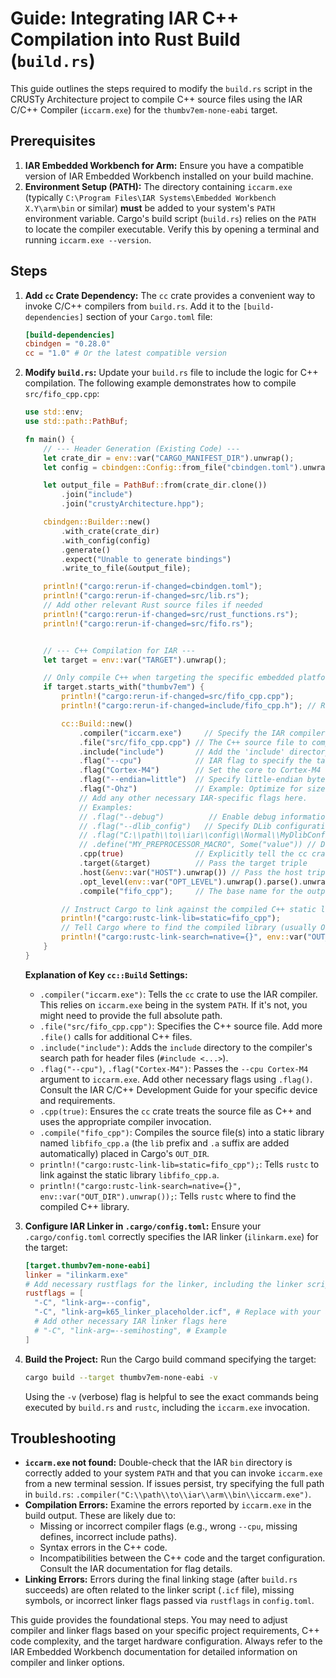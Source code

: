 # Guide: Integrating IAR C++ Compilation into Rust Build (`build.rs`)

This guide outlines the steps required to modify the `build.rs` script in the CRUSTy Architecture project to compile C++ source files using the IAR C/C++ Compiler (`iccarm.exe`) for the `thumbv7em-none-eabi` target.

## Prerequisites

1.  **IAR Embedded Workbench for Arm:** Ensure you have a compatible version of IAR Embedded Workbench installed on your build machine.
2.  **Environment Setup (PATH):** The directory containing `iccarm.exe` (typically `C:\Program Files\IAR Systems\Embedded Workbench X.Y\arm\bin` or similar) **must** be added to your system's `PATH` environment variable. Cargo's build script (`build.rs`) relies on the `PATH` to locate the compiler executable. Verify this by opening a terminal and running `iccarm.exe --version`.

## Steps

1.  **Add `cc` Crate Dependency:**
    The `cc` crate provides a convenient way to invoke C/C++ compilers from `build.rs`. Add it to the `[build-dependencies]` section of your `Cargo.toml` file:

    ```toml
    [build-dependencies]
    cbindgen = "0.28.0"
    cc = "1.0" # Or the latest compatible version
    ```

2.  **Modify `build.rs`:**
    Update your `build.rs` file to include the logic for C++ compilation. The following example demonstrates how to compile `src/fifo_cpp.cpp`:

    ```rust
    use std::env;
    use std::path::PathBuf;

    fn main() {
        // --- Header Generation (Existing Code) ---
        let crate_dir = env::var("CARGO_MANIFEST_DIR").unwrap();
        let config = cbindgen::Config::from_file("cbindgen.toml").unwrap_or_default();

        let output_file = PathBuf::from(crate_dir.clone())
            .join("include")
            .join("crustyArchitecture.hpp");

        cbindgen::Builder::new()
            .with_crate(crate_dir)
            .with_config(config)
            .generate()
            .expect("Unable to generate bindings")
            .write_to_file(&output_file);

        println!("cargo:rerun-if-changed=cbindgen.toml");
        println!("cargo:rerun-if-changed=src/lib.rs");
        // Add other relevant Rust source files if needed
        println!("cargo:rerun-if-changed=src/rust_functions.rs");
        println!("cargo:rerun-if-changed=src/fifo.rs");


        // --- C++ Compilation for IAR ---
        let target = env::var("TARGET").unwrap();

        // Only compile C++ when targeting the specific embedded platform
        if target.starts_with("thumbv7em") {
            println!("cargo:rerun-if-changed=src/fifo_cpp.cpp");
            println!("cargo:rerun-if-changed=include/fifo_cpp.h"); // Rerun if header changes

            cc::Build::new()
                .compiler("iccarm.exe")     // Specify the IAR compiler executable
                .file("src/fifo_cpp.cpp") // The C++ source file to compile
                .include("include")       // Add the 'include' directory for headers like fifo_cpp.h
                .flag("--cpu")            // IAR flag to specify the target CPU core
                .flag("Cortex-M4")        // Set the core to Cortex-M4
                .flag("--endian=little")  // Specify little-endian byte order
                .flag("-Ohz")             // Example: Optimize for size (consult IAR docs for best flags)
                // Add any other necessary IAR-specific flags here.
                // Examples:
                // .flag("--debug")          // Enable debug information
                // .flag("--dlib_config")   // Specify DLib configuration if needed
                // .flag("C:\\path\\to\\iar\\config\\Normal\\MyDlibConfig.h")
                // .define("MY_PREPROCESSOR_MACRO", Some("value")) // Define preprocessor macros
                .cpp(true)                // Explicitly tell the cc crate this is C++ code
                .target(&target)          // Pass the target triple
                .host(&env::var("HOST").unwrap()) // Pass the host triple
                .opt_level(env::var("OPT_LEVEL").unwrap().parse().unwrap()) // Pass optimization level
                .compile("fifo_cpp");     // The base name for the output static library (libfifo_cpp.a)

            // Instruct Cargo to link against the compiled C++ static library
            println!("cargo:rustc-link-lib=static=fifo_cpp");
            // Tell Cargo where to find the compiled library (usually OUT_DIR)
            println!("cargo:rustc-link-search=native={}", env::var("OUT_DIR").unwrap());
        }
    }
    ```

    **Explanation of Key `cc::Build` Settings:**

    - `.compiler("iccarm.exe")`: Tells the `cc` crate to use the IAR compiler. This relies on `iccarm.exe` being in the system `PATH`. If it's not, you might need to provide the full absolute path.
    - `.file("src/fifo_cpp.cpp")`: Specifies the C++ source file. Add more `.file()` calls for additional C++ files.
    - `.include("include")`: Adds the `include` directory to the compiler's search path for header files (`#include <...>`).
    - `.flag("--cpu")`, `.flag("Cortex-M4")`: Passes the `--cpu Cortex-M4` argument to `iccarm.exe`. Add other necessary flags using `.flag()`. Consult the IAR C/C++ Development Guide for your specific device and requirements.
    - `.cpp(true)`: Ensures the `cc` crate treats the source file as C++ and uses the appropriate compiler invocation.
    - `.compile("fifo_cpp")`: Compiles the source file(s) into a static library named `libfifo_cpp.a` (the `lib` prefix and `.a` suffix are added automatically) placed in Cargo's `OUT_DIR`.
    - `println!("cargo:rustc-link-lib=static=fifo_cpp");`: Tells `rustc` to link against the static library `libfifo_cpp.a`.
    - `println!("cargo:rustc-link-search=native={}", env::var("OUT_DIR").unwrap());`: Tells `rustc` where to find the compiled C++ library.

3.  **Configure IAR Linker in `.cargo/config.toml`:**
    Ensure your `.cargo/config.toml` correctly specifies the IAR linker (`ilinkarm.exe`) for the target:

    ```toml
    [target.thumbv7em-none-eabi]
    linker = "ilinkarm.exe"
    # Add necessary rustflags for the linker, including the linker script
    rustflags = [
      "-C", "link-arg=--config",
      "-C", "link-arg=k65_linker_placeholder.icf", # Replace with your actual IAR linker script
      # Add other necessary IAR linker flags here
      # "-C", "link-arg=--semihosting", # Example
    ]
    ```

4.  **Build the Project:**
    Run the Cargo build command specifying the target:

    ```bash
    cargo build --target thumbv7em-none-eabi -v
    ```

    Using the `-v` (verbose) flag is helpful to see the exact commands being executed by `build.rs` and `rustc`, including the `iccarm.exe` invocation.

## Troubleshooting

- **`iccarm.exe` not found:** Double-check that the IAR `bin` directory is correctly added to your system `PATH` and that you can invoke `iccarm.exe` from a new terminal session. If issues persist, try specifying the full path in `build.rs`: `.compiler("C:\\path\\to\\iar\\arm\\bin\\iccarm.exe")`.
- **Compilation Errors:** Examine the errors reported by `iccarm.exe` in the build output. These are likely due to:
  - Missing or incorrect compiler flags (e.g., wrong `--cpu`, missing defines, incorrect include paths).
  - Syntax errors in the C++ code.
  - Incompatibilities between the C++ code and the target configuration. Consult the IAR documentation for flag details.
- **Linking Errors:** Errors during the final linking stage (after `build.rs` succeeds) are often related to the linker script (`.icf` file), missing symbols, or incorrect linker flags passed via `rustflags` in `config.toml`.

This guide provides the foundational steps. You may need to adjust compiler and linker flags based on your specific project requirements, C++ code complexity, and the target hardware configuration. Always refer to the IAR Embedded Workbench documentation for detailed information on compiler and linker options.
